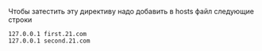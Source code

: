 Чтобы затестить эту директиву надо добавить в hosts файл следующие строки

```
127.0.0.1 first.21.com
127.0.0.1 second.21.com
```